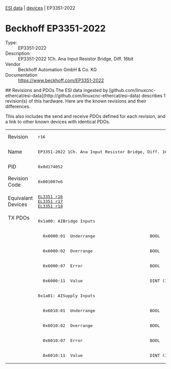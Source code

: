 <div class="nav"><a href="/esi-data">ESI data</a> | <a href="/esi-data/devices">devices</a> | EP3351-2022</div>

#  Beckhoff EP3351-2022

<dl>
  <dt>Type:</dt><dd>EP3351-2022</dd>
  <dt>Description:</dt><dd>EP3351-2022 1Ch. Ana Input Resistor Bridge, Diff. 16bit</dd>
  <dt>Vendor</dt><dd>Beckhoff Automation GmbH & Co. KG</dd>
  <dt>Documentation</dt><dd><a href="https://www.beckhoff.com/EP3351-2022">https://www.beckhoff.com/EP3351-2022</a></dd>
</dl>
## Revisions and PDOs
The ESI data ingested by [github.com/linuxcnc-ethercat/esi-data](http://github.com/linuxcnc-ethercat/esi-data) describes 1 revision(s) of this hardware.  Here are the known revisions and their differences.

This also includes the send and receive PDOs defined for each revision, and a link to other known devices with identical PDOs.

<table>
<tr >
<td class="first">Revision</td>
<td ><pre>r16</pre></td>
</tr>
<tr >
<td class="first">Name</td>
<td ><pre>EP3351-2022 1Ch. Ana Input Resistor Bridge, Diff. 16bit</pre></td>
</tr>
<tr >
<td class="first">PID</td>
<td ><pre>0x0d174052</pre></td>
</tr>
<tr >
<td class="first">Revision Code</td>
<td ><pre>0x001007e6</pre></td>
</tr>
<tr >
<td class="first">Equivalant Devices</td>
<td ><pre><a href="EL3351">EL3351 r16</a><br/><a href="EL3351">EL3351 r17</a><br/><a href="EL3351">EL3351 r18</a></pre></td>
</tr>
<tr class="txpdo pdosection">
<td class="first" rowspan=10 valign=top>TX PDOs</td>
<td><pre>0x1a00: AIBridge Inputs</pre></td>
<td></td>
</tr>
<tr class="txpdo">
<td ><pre>  0x6000:01  Underrange                      BOOL</pre></td>
</tr>
<tr class="txpdo">
<td ><pre>  0x6000:02  Overrange                       BOOL</pre></td>
</tr>
<tr class="txpdo">
<td ><pre>  0x6000:07  Error                           BOOL</pre></td>
</tr>
<tr class="txpdo">
<td ><pre>  0x6000:11  Value                           DINT (32 bits)</pre></td>
</tr>
<tr class="txpdo pdosection">
<td ><pre>0x1a01: AISupply Inputs</pre></td>
</tr>
<tr class="txpdo">
<td ><pre>  0x6010:01  Underrange                      BOOL</pre></td>
</tr>
<tr class="txpdo">
<td ><pre>  0x6010:02  Overrange                       BOOL</pre></td>
</tr>
<tr class="txpdo">
<td ><pre>  0x6010:07  Error                           BOOL</pre></td>
</tr>
<tr class="txpdo">
<td ><pre>  0x6010:11  Value                           DINT (32 bits)</pre></td>
</tr>
</table>
